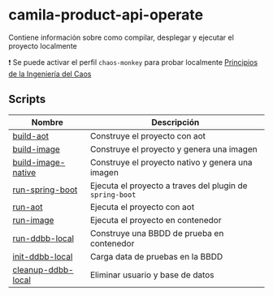 # camila-product-api-operate

Contiene información sobre como compilar, desplegar y ejecutar el proyecto localmente

❗ Se puede activar el perfil `chaos-monkey` para probar localmente [Principios de la Ingeniería del Caos](https://principlesofchaos.org/)

## Scripts

| Nombre     | Descripción                          |
|------------|--------------------------------------|
| [build-aot](./build-aot.sh) | Construye el proyecto con aot  |
| [build-image](./build-image.sh) | Construye el proyecto y genera una imagen |
| [build-image-native](./build-image-native.sh) | Construye el proyecto nativo y genera una imagen |
| [run-spring-boot](./run-spring-boot.sh) | Ejecuta el proyecto a traves del plugin de `spring-boot` |
| [run-aot](./run-aot.sh) | Ejecuta el proyecto con aot |
| [run-image](./run-image.sh) | Ejecuta el proyecto en contenedor |
| [run-ddbb-local](./run-ddbb-local.sh) | Construye una BBDD de prueba en contenedor |
| [init-ddbb-local](./init-ddbb-local.sh) | Carga data de pruebas en la BBDD |
| [cleanup-ddbb-local](./cleanup-ddbb-local.sh) | Eliminar usuario y base de datos |
